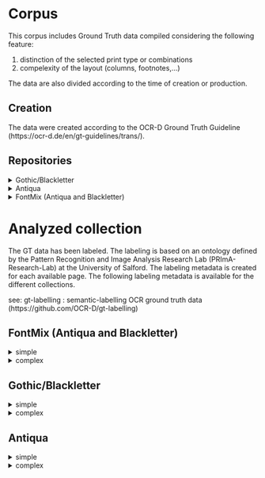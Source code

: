 <div>
   <div id="main">
      <h1>Corpus</h1>
      <p>This corpus includes Ground Truth data compiled considering the following feature:</p>
      <ol>
         <li>distinction of the selected print type or combinations</li>
         <li>compelexity of the layout (columns, footnotes,...)</li>
      </ol>
      <p>The data are also divided according to the time of creation or production.</p>
      <h2>Creation</h2>
      <p>The data were created according to the OCR-D Ground Truth Guideline (https://ocr-d.de/en/gt-guidelines/trans/).</p>
      <h2>Repositories</h2>
      <div id="data">
         <details>
            <summary>Gothic/Blackletter</summary>
            <details>
               <summary>
                  simple
               </summary>
               <ul>
                  <li>https://github.com/tboenig/16_frak_simple</li>
                  <li>https://github.com/tboenig/17_frak_simple</li>
                  <li>https://github.com/tboenig/18_frak_simple</li>
                  <li>https://github.com/tboenig/19_frak_simple</li>
               </ul>
            </details>
            <details>
               <summary>
                  complex
               </summary>
               <ul>
                  <li>https://github.com/tboenig/16_frak_complex</li>
                  <li>https://github.com/tboenig/17_frak_complex</li>
                  <li>https://github.com/tboenig/18_frak_complex</li>
               </ul>
            </details>
         </details>
         <details>
            <summary>Antiqua</summary>
            <details>
               <summary>
                  simple
               </summary>
               <ul>
                  <li>https://github.com/tboenig/16_ant_simple</li>
                  <li>https://github.com/tboenig/18_ant_simple</li>
               </ul>
            </details>
            <details>
               <summary>
                  complex
               </summary>
               <ul>
                  <li>https://github.com/tboenig/16_ant_complex</li>
                  <li>https://github.com/tboenig/19_ant_simple</li>
               </ul>
            </details>
         </details>
         <details>
            <summary>FontMix (Antiqua and Blackletter)</summary>
            <details>
               <summary>
                  fontmix
               </summary>
               <ul>
                  <li>https://github.com/tboenig/17_fontmix_simple</li>
                  <li>https://github.com/tboenig/18_fontmix_complex</li>
               </ul>
            </details>
         </details>
      </div>
   </div>
   <div>
      <h1>Analyzed collection</h1>
      <p>The GT data has been labeled. The labeling is based on an ontology defined by the Pattern Recognition 
                    and Image Analysis Research Lab (PRImA-Research-Lab) at the University of Salford. The labeling metadata 
                    is created for each available page. The following labeling metadata is available for the different collections.</p>
      <p>see: gt-labelling : semantic-labelling OCR ground truth data (https://github.com/OCR-D/gt-labelling)</p>
      <div>
         <h2>FontMix (Antiqua and Blackletter)</h2>
         <div>
            <details>
               <summary>simple</summary>
               <ul>
                  <li>
                     <details>
                        <summary>activityDomain/computing/visual/analysisRecognition/layoutAnalysis</summary>
                        <p>In computer vision, document layout analysis is the process of identifying and categorizing the regions of interest in the scanned image of a text document. A reading system requires the segmentation of text zones from non-textual ones and the arrangement in their correct reading order.

Examples:
Page layout analysis (segmentation into regions, classification into text, graphic, table etc.)

Related:
"OCR": Often used as a synonym for layout analysis and text recognition, but strictly only the text recognition component.</p>
                     </details>
                  </li>
                  <li>
                     <details>
                        <summary>activityDomain/computing/visual/analysisRecognition/ocr</summary>
                        <p/>
                     </details>
                  </li>
                  <li>
                     <details>
                        <summary>activityDomain/computing/visual/analysisRecognition/text</summary>
                        <p>Translation of any kind of depicted symbols to machine readable format

Examples:
OCR
Mathematical equation recognition

Related:
Text processing (separate category)
Table recognition
Map reading</p>
                     </details>
                  </li>
                  <li>
                     <details>
                        <summary>condition/acquisition/method-flaws/imaging/uneven-illumination</summary>
                        <p>Uneven illumination leading to brightness or contrast variations</p>
                     </details>
                  </li>
                  <li>
                     <details>
                        <summary>condition/production-related/document-characteristics/low-contrast</summary>
                        <p>The contrast bwtween the paper and the page content is very low</p>
                     </details>
                  </li>
                  <li>
                     <details>
                        <summary>condition/production-related/document-faults/ink-from-facing</summary>
                        <p>Ink from facing page was transferred to this page</p>
                     </details>
                  </li>
                  <li>
                     <details>
                        <summary>condition/wear/additions/informative/annotations</summary>
                        <p>Annotations regarding the content</p>
                     </details>
                  </li>
                  <li>
                     <details>
                        <summary>content-encoding/structured</summary>
                        <p>E.g. XML</p>
                     </details>
                  </li>
                  <li>
                     <details>
                        <summary>content-type/corpus</summary>
                        <p>
Corpus: a collection of written texts, especially the entire works of a particular author or a body of writing on a particular subject.

Examples:
A text corpus,
An image database</p>
                     </details>
                  </li>
                  <li>
                     <details>
                        <summary>contentOfInterest/visual/graphical</summary>
                        <p>
                        Description coming soon.
                    </p>
                     </details>
                  </li>
                  <li>
                     <details>
                        <summary>contentOfInterest/visual/graphical/separator</summary>
                        <p>
                        Description coming soon.
                    </p>
                     </details>
                  </li>
                  <li>
                     <details>
                        <summary>contentOfInterest/visual/text</summary>
                        <p>
                        Description coming soon.
                    </p>
                     </details>
                  </li>
                  <li>
                     <details>
                        <summary>data-attributes/document-related/structural/running-titles</summary>
                        <p>Titles repeated each page</p>
                     </details>
                  </li>
                  <li>
                     <details>
                        <summary>data-attributes/document-related/visual/text/drop-caps</summary>
                        <p>Drap capitals (large capitals at beginning of paragraph)</p>
                     </details>
                  </li>
                  <li>
                     <details>
                        <summary>data-attributes/document-related/visual/text/font/multi-font/font-sizes</summary>
                        <p>More than one font size used</p>
                     </details>
                  </li>
                  <li>
                     <details>
                        <summary>data-attributes/document-related/visual/text/font/multi-font/typefaces</summary>
                        <p>More than one typeface used</p>
                     </details>
                  </li>
                  <li>
                     <details>
                        <summary>data-attributes/document-related/visual/text/font/typeface/antiqua</summary>
                        <p>Antiqua font (more modern)</p>
                     </details>
                  </li>
                  <li>
                     <details>
                        <summary>data-attributes/document-related/visual/text/font/typeface/blackletter</summary>
                        <p>Blackletter, gothic, Fraktur</p>
                     </details>
                  </li>
                  <li>
                     <details>
                        <summary>data-attributes/language/mixed</summary>
                        <p>More than one language used</p>
                     </details>
                  </li>
                  <li>
                     <details>
                        <summary>granularity/logical/document-related/paragraph</summary>
                        <p>
                        Description coming soon.
                    </p>
                     </details>
                  </li>
                  <li>
                     <details>
                        <summary>granularity/physical/document-related/page</summary>
                        <p>
                        Description coming soon.
                    </p>
                     </details>
                  </li>
                  <li>
                     <details>
                        <summary>granularity/physical/document-related/region</summary>
                        <p>Region, zone, block</p>
                     </details>
                  </li>
                  <li>
                     <details>
                        <summary>granularity/physical/document-related/text-line</summary>
                        <p>
                        Description coming soon.
                    </p>
                     </details>
                  </li>
                  <li>
                     <details>
                        <summary>granularity/physical/document-related/word</summary>
                        <p>Word or partial word, if separated by line break, for example</p>
                     </details>
                  </li>
                  <li>
                     <details>
                        <summary>platform/platform-independent</summary>
                        <p>
                        Description coming soon.
                    </p>
                     </details>
                  </li>
               </ul>
            </details>
         </div>
         <div>
            <details>
               <summary>complex</summary>
               <ul>
                  <li>
                     <details>
                        <summary>activityDomain/computing/visual/analysisRecognition/layoutAnalysis</summary>
                        <p>In computer vision, document layout analysis is the process of identifying and categorizing the regions of interest in the scanned image of a text document. A reading system requires the segmentation of text zones from non-textual ones and the arrangement in their correct reading order.

Examples:
Page layout analysis (segmentation into regions, classification into text, graphic, table etc.)

Related:
"OCR": Often used as a synonym for layout analysis and text recognition, but strictly only the text recognition component.</p>
                     </details>
                  </li>
                  <li>
                     <details>
                        <summary>activityDomain/computing/visual/analysisRecognition/ocr</summary>
                        <p/>
                     </details>
                  </li>
                  <li>
                     <details>
                        <summary>activityDomain/computing/visual/analysisRecognition/text</summary>
                        <p>Translation of any kind of depicted symbols to machine readable format

Examples:
OCR
Mathematical equation recognition

Related:
Text processing (separate category)
Table recognition
Map reading</p>
                     </details>
                  </li>
                  <li>
                     <details>
                        <summary>condition/acquisition/content-or-background/included-objects/preceeding-or-proceeding</summary>
                        <p>Part of preceeding or succeeding object included (e.g. other page)</p>
                     </details>
                  </li>
                  <li>
                     <details>
                        <summary>condition/acquisition/geometric/page-curl</summary>
                        <p>Visible page curl (e.g. book scanning)</p>
                     </details>
                  </li>
                  <li>
                     <details>
                        <summary>condition/acquisition/geometric/perspective-distortions</summary>
                        <p>Perspective distortions (e.g. due to camera-based acquisition)</p>
                     </details>
                  </li>
                  <li>
                     <details>
                        <summary>condition/acquisition/method-flaws/imaging/uneven-illumination</summary>
                        <p>Uneven illumination leading to brightness or contrast variations</p>
                     </details>
                  </li>
                  <li>
                     <details>
                        <summary>condition/production-related/document-characteristics/low-contrast</summary>
                        <p>The contrast bwtween the paper and the page content is very low</p>
                     </details>
                  </li>
                  <li>
                     <details>
                        <summary>condition/production-related/document-faults/ink-from-facing</summary>
                        <p>Ink from facing page was transferred to this page</p>
                     </details>
                  </li>
                  <li>
                     <details>
                        <summary>content-encoding/structured</summary>
                        <p>E.g. XML</p>
                     </details>
                  </li>
                  <li>
                     <details>
                        <summary>content-type/corpus</summary>
                        <p>
Corpus: a collection of written texts, especially the entire works of a particular author or a body of writing on a particular subject.

Examples:
A text corpus,
An image database</p>
                     </details>
                  </li>
                  <li>
                     <details>
                        <summary>contentOfInterest/visual/graphical/separator</summary>
                        <p>
                        Description coming soon.
                    </p>
                     </details>
                  </li>
                  <li>
                     <details>
                        <summary>contentOfInterest/visual/text</summary>
                        <p>
                        Description coming soon.
                    </p>
                     </details>
                  </li>
                  <li>
                     <details>
                        <summary>data-attributes/document-related/structural/footnote-continued</summary>
                        <p/>
                     </details>
                  </li>
                  <li>
                     <details>
                        <summary>data-attributes/document-related/structural/footnotes</summary>
                        <p>Footnotes at bottom of page</p>
                     </details>
                  </li>
                  <li>
                     <details>
                        <summary>data-attributes/document-related/structural/running-titles</summary>
                        <p>Titles repeated each page</p>
                     </details>
                  </li>
                  <li>
                     <details>
                        <summary>data-attributes/document-related/visual/text/drop-caps</summary>
                        <p>Drap capitals (large capitals at beginning of paragraph)</p>
                     </details>
                  </li>
                  <li>
                     <details>
                        <summary>data-attributes/document-related/visual/text/font/multi-font/font-sizes</summary>
                        <p>More than one font size used</p>
                     </details>
                  </li>
                  <li>
                     <details>
                        <summary>data-attributes/document-related/visual/text/font/multi-font/typefaces</summary>
                        <p>More than one typeface used</p>
                     </details>
                  </li>
                  <li>
                     <details>
                        <summary>data-attributes/document-related/visual/text/font/typeface/antiqua</summary>
                        <p>Antiqua font (more modern)</p>
                     </details>
                  </li>
                  <li>
                     <details>
                        <summary>data-attributes/document-related/visual/text/font/typeface/blackletter</summary>
                        <p>Blackletter, gothic, Fraktur</p>
                     </details>
                  </li>
                  <li>
                     <details>
                        <summary>data-attributes/language/mixed</summary>
                        <p>More than one language used</p>
                     </details>
                  </li>
                  <li>
                     <details>
                        <summary>granularity/logical/document-related/paragraph</summary>
                        <p>
                        Description coming soon.
                    </p>
                     </details>
                  </li>
                  <li>
                     <details>
                        <summary>granularity/physical/document-related/page</summary>
                        <p>
                        Description coming soon.
                    </p>
                     </details>
                  </li>
                  <li>
                     <details>
                        <summary>granularity/physical/document-related/region</summary>
                        <p>Region, zone, block</p>
                     </details>
                  </li>
                  <li>
                     <details>
                        <summary>granularity/physical/document-related/text-line</summary>
                        <p>
                        Description coming soon.
                    </p>
                     </details>
                  </li>
                  <li>
                     <details>
                        <summary>granularity/physical/document-related/word</summary>
                        <p>Word or partial word, if separated by line break, for example</p>
                     </details>
                  </li>
                  <li>
                     <details>
                        <summary>platform/platform-independent</summary>
                        <p>
                        Description coming soon.
                    </p>
                     </details>
                  </li>
               </ul>
            </details>
         </div>
      </div>
      <div>
         <h2>Gothic/Blackletter</h2>
         <div>
            <details>
               <summary>simple</summary>
               <ul>
                  <li>
                     <details>
                        <summary>activityDomain/computing/visual/analysisRecognition/layoutAnalysis</summary>
                        <p>In computer vision, document layout analysis is the process of identifying and categorizing the regions of interest in the scanned image of a text document. A reading system requires the segmentation of text zones from non-textual ones and the arrangement in their correct reading order.

Examples:
Page layout analysis (segmentation into regions, classification into text, graphic, table etc.)

Related:
"OCR": Often used as a synonym for layout analysis and text recognition, but strictly only the text recognition component.</p>
                     </details>
                  </li>
                  <li>
                     <details>
                        <summary>activityDomain/computing/visual/analysisRecognition/ocr</summary>
                        <p/>
                     </details>
                  </li>
                  <li>
                     <details>
                        <summary>activityDomain/computing/visual/analysisRecognition/text</summary>
                        <p>Translation of any kind of depicted symbols to machine readable format

Examples:
OCR
Mathematical equation recognition

Related:
Text processing (separate category)
Table recognition
Map reading</p>
                     </details>
                  </li>
                  <li>
                     <details>
                        <summary>condition/acquisition/geometric/page-curl</summary>
                        <p>Visible page curl (e.g. book scanning)</p>
                     </details>
                  </li>
                  <li>
                     <details>
                        <summary>condition/acquisition/geometric/perspective-distortions</summary>
                        <p>Perspective distortions (e.g. due to camera-based acquisition)</p>
                     </details>
                  </li>
                  <li>
                     <details>
                        <summary>condition/ageing/warping</summary>
                        <p>Arbitrary warping (e.g. due to moisture)</p>
                     </details>
                  </li>
                  <li>
                     <details>
                        <summary>condition/production-related/document-faults/ink-from-facing</summary>
                        <p>Ink from facing page was transferred to this page</p>
                     </details>
                  </li>
                  <li>
                     <details>
                        <summary>condition/wear/additions/informative/annotations</summary>
                        <p>Annotations regarding the content</p>
                     </details>
                  </li>
                  <li>
                     <details>
                        <summary>condition/wear/medium-damage/stains</summary>
                        <p>Noticeable stains on medium</p>
                     </details>
                  </li>
                  <li>
                     <details>
                        <summary>content-encoding/structured</summary>
                        <p>E.g. XML</p>
                     </details>
                  </li>
                  <li>
                     <details>
                        <summary>content-type/corpus</summary>
                        <p>
Corpus: a collection of written texts, especially the entire works of a particular author or a body of writing on a particular subject.

Examples:
A text corpus,
An image database</p>
                     </details>
                  </li>
                  <li>
                     <details>
                        <summary>contentOfInterest/visual/graphical</summary>
                        <p>
                        Description coming soon.
                    </p>
                     </details>
                  </li>
                  <li>
                     <details>
                        <summary>contentOfInterest/visual/graphical/separator</summary>
                        <p>
                        Description coming soon.
                    </p>
                     </details>
                  </li>
                  <li>
                     <details>
                        <summary>contentOfInterest/visual/text</summary>
                        <p>
                        Description coming soon.
                    </p>
                     </details>
                  </li>
                  <li>
                     <details>
                        <summary>data-attributes/document-related/structural/running-titles</summary>
                        <p>Titles repeated each page</p>
                     </details>
                  </li>
                  <li>
                     <details>
                        <summary>data-attributes/document-related/visual/text/drop-caps</summary>
                        <p>Drap capitals (large capitals at beginning of paragraph)</p>
                     </details>
                  </li>
                  <li>
                     <details>
                        <summary>data-attributes/document-related/visual/text/font/multi-font/font-sizes</summary>
                        <p>More than one font size used</p>
                     </details>
                  </li>
                  <li>
                     <details>
                        <summary>data-attributes/document-related/visual/text/font/multi-font/typefaces</summary>
                        <p>More than one typeface used</p>
                     </details>
                  </li>
                  <li>
                     <details>
                        <summary>data-attributes/document-related/visual/text/font/typeface/antiqua</summary>
                        <p>Antiqua font (more modern)</p>
                     </details>
                  </li>
                  <li>
                     <details>
                        <summary>data-attributes/document-related/visual/text/font/typeface/blackletter</summary>
                        <p>Blackletter, gothic, Fraktur</p>
                     </details>
                  </li>
                  <li>
                     <details>
                        <summary>granularity/logical/document-related/paragraph</summary>
                        <p>
                        Description coming soon.
                    </p>
                     </details>
                  </li>
                  <li>
                     <details>
                        <summary>granularity/physical/document-related/page</summary>
                        <p>
                        Description coming soon.
                    </p>
                     </details>
                  </li>
                  <li>
                     <details>
                        <summary>granularity/physical/document-related/region</summary>
                        <p>Region, zone, block</p>
                     </details>
                  </li>
                  <li>
                     <details>
                        <summary>granularity/physical/document-related/text-line</summary>
                        <p>
                        Description coming soon.
                    </p>
                     </details>
                  </li>
                  <li>
                     <details>
                        <summary>granularity/physical/document-related/word</summary>
                        <p>Word or partial word, if separated by line break, for example</p>
                     </details>
                  </li>
                  <li>
                     <details>
                        <summary>platform/platform-independent</summary>
                        <p>
                        Description coming soon.
                    </p>
                     </details>
                  </li>
               </ul>
            </details>
         </div>
         <div>
            <details>
               <summary>complex</summary>
               <ul>
                  <li>
                     <details>
                        <summary>activityDomain/computing/visual/analysisRecognition/layoutAnalysis</summary>
                        <p>In computer vision, document layout analysis is the process of identifying and categorizing the regions of interest in the scanned image of a text document. A reading system requires the segmentation of text zones from non-textual ones and the arrangement in their correct reading order.

Examples:
Page layout analysis (segmentation into regions, classification into text, graphic, table etc.)

Related:
"OCR": Often used as a synonym for layout analysis and text recognition, but strictly only the text recognition component.</p>
                     </details>
                  </li>
                  <li>
                     <details>
                        <summary>activityDomain/computing/visual/analysisRecognition/ocr</summary>
                        <p/>
                     </details>
                  </li>
                  <li>
                     <details>
                        <summary>activityDomain/computing/visual/analysisRecognition/text</summary>
                        <p>Translation of any kind of depicted symbols to machine readable format

Examples:
OCR
Mathematical equation recognition

Related:
Text processing (separate category)
Table recognition
Map reading</p>
                     </details>
                  </li>
                  <li>
                     <details>
                        <summary>condition/acquisition/content-or-background/included-objects/preceeding-or-proceeding</summary>
                        <p>Part of preceeding or succeeding object included (e.g. other page)</p>
                     </details>
                  </li>
                  <li>
                     <details>
                        <summary>condition/acquisition/geometric/page-curl</summary>
                        <p>Visible page curl (e.g. book scanning)</p>
                     </details>
                  </li>
                  <li>
                     <details>
                        <summary>condition/acquisition/geometric/perspective-distortions</summary>
                        <p>Perspective distortions (e.g. due to camera-based acquisition)</p>
                     </details>
                  </li>
                  <li>
                     <details>
                        <summary>condition/acquisition/method-flaws/imaging/uneven-illumination</summary>
                        <p>Uneven illumination leading to brightness or contrast variations</p>
                     </details>
                  </li>
                  <li>
                     <details>
                        <summary>condition/ageing/warping</summary>
                        <p>Arbitrary warping (e.g. due to moisture)</p>
                     </details>
                  </li>
                  <li>
                     <details>
                        <summary>condition/production-related/document-characteristics/low-contrast</summary>
                        <p>The contrast bwtween the paper and the page content is very low</p>
                     </details>
                  </li>
                  <li>
                     <details>
                        <summary>condition/production-related/document-faults/ink-from-facing</summary>
                        <p>Ink from facing page was transferred to this page</p>
                     </details>
                  </li>
                  <li>
                     <details>
                        <summary>condition/wear/additions/informative/annotations</summary>
                        <p>Annotations regarding the content</p>
                     </details>
                  </li>
                  <li>
                     <details>
                        <summary>condition/wear/additions/informative/stamps</summary>
                        <p>The medium was stamped</p>
                     </details>
                  </li>
                  <li>
                     <details>
                        <summary>condition/wear/medium-damage/stains</summary>
                        <p>Noticeable stains on medium</p>
                     </details>
                  </li>
                  <li>
                     <details>
                        <summary>content-encoding/structured</summary>
                        <p>E.g. XML</p>
                     </details>
                  </li>
                  <li>
                     <details>
                        <summary>content-type/corpus</summary>
                        <p>
Corpus: a collection of written texts, especially the entire works of a particular author or a body of writing on a particular subject.

Examples:
A text corpus,
An image database</p>
                     </details>
                  </li>
                  <li>
                     <details>
                        <summary>contentOfInterest/visual/composite/music</summary>
                        <p>
                        Description coming soon.
                    </p>
                     </details>
                  </li>
                  <li>
                     <details>
                        <summary>contentOfInterest/visual/graphical</summary>
                        <p>
                        Description coming soon.
                    </p>
                     </details>
                  </li>
                  <li>
                     <details>
                        <summary>contentOfInterest/visual/graphical/separator</summary>
                        <p>
                        Description coming soon.
                    </p>
                     </details>
                  </li>
                  <li>
                     <details>
                        <summary>contentOfInterest/visual/text</summary>
                        <p>
                        Description coming soon.
                    </p>
                     </details>
                  </li>
                  <li>
                     <details>
                        <summary>data-attributes/document-related/structural/footnotes</summary>
                        <p>Footnotes at bottom of page</p>
                     </details>
                  </li>
                  <li>
                     <details>
                        <summary>data-attributes/document-related/structural/running-titles</summary>
                        <p>Titles repeated each page</p>
                     </details>
                  </li>
                  <li>
                     <details>
                        <summary>data-attributes/document-related/visual/decorations</summary>
                        <p>Decorations of some kind</p>
                     </details>
                  </li>
                  <li>
                     <details>
                        <summary>data-attributes/document-related/visual/illustrations</summary>
                        <p>Illustrations in content</p>
                     </details>
                  </li>
                  <li>
                     <details>
                        <summary>data-attributes/document-related/visual/illustrations/multi-colour</summary>
                        <p>Multi-colour illustrations in content</p>
                     </details>
                  </li>
                  <li>
                     <details>
                        <summary>data-attributes/document-related/visual/text/drop-caps</summary>
                        <p>Drap capitals (large capitals at beginning of paragraph)</p>
                     </details>
                  </li>
                  <li>
                     <details>
                        <summary>data-attributes/document-related/visual/text/font/multi-font/font-sizes</summary>
                        <p>More than one font size used</p>
                     </details>
                  </li>
                  <li>
                     <details>
                        <summary>data-attributes/document-related/visual/text/font/multi-font/typefaces</summary>
                        <p>More than one typeface used</p>
                     </details>
                  </li>
                  <li>
                     <details>
                        <summary>data-attributes/document-related/visual/text/font/typeface/antiqua</summary>
                        <p>Antiqua font (more modern)</p>
                     </details>
                  </li>
                  <li>
                     <details>
                        <summary>data-attributes/document-related/visual/text/font/typeface/blackletter</summary>
                        <p>Blackletter, gothic, Fraktur</p>
                     </details>
                  </li>
                  <li>
                     <details>
                        <summary>data-attributes/language/mixed</summary>
                        <p>More than one language used</p>
                     </details>
                  </li>
                  <li>
                     <details>
                        <summary>granularity/logical/document-related/paragraph</summary>
                        <p>
                        Description coming soon.
                    </p>
                     </details>
                  </li>
                  <li>
                     <details>
                        <summary>granularity/physical/document-related/page</summary>
                        <p>
                        Description coming soon.
                    </p>
                     </details>
                  </li>
                  <li>
                     <details>
                        <summary>granularity/physical/document-related/region</summary>
                        <p>Region, zone, block</p>
                     </details>
                  </li>
                  <li>
                     <details>
                        <summary>granularity/physical/document-related/text-line</summary>
                        <p>
                        Description coming soon.
                    </p>
                     </details>
                  </li>
                  <li>
                     <details>
                        <summary>granularity/physical/document-related/word</summary>
                        <p>Word or partial word, if separated by line break, for example</p>
                     </details>
                  </li>
                  <li>
                     <details>
                        <summary>platform/platform-independent</summary>
                        <p>
                        Description coming soon.
                    </p>
                     </details>
                  </li>
               </ul>
            </details>
         </div>
      </div>
      <div>
         <h2>Antiqua</h2>
         <div>
            <details>
               <summary>simple</summary>
               <ul>
                  <li>
                     <details>
                        <summary>activityDomain/computing/visual/analysisRecognition/layoutAnalysis</summary>
                        <p>In computer vision, document layout analysis is the process of identifying and categorizing the regions of interest in the scanned image of a text document. A reading system requires the segmentation of text zones from non-textual ones and the arrangement in their correct reading order.

Examples:
Page layout analysis (segmentation into regions, classification into text, graphic, table etc.)

Related:
"OCR": Often used as a synonym for layout analysis and text recognition, but strictly only the text recognition component.</p>
                     </details>
                  </li>
                  <li>
                     <details>
                        <summary>activityDomain/computing/visual/analysisRecognition/ocr</summary>
                        <p/>
                     </details>
                  </li>
                  <li>
                     <details>
                        <summary>activityDomain/computing/visual/analysisRecognition/text</summary>
                        <p>Translation of any kind of depicted symbols to machine readable format

Examples:
OCR
Mathematical equation recognition

Related:
Text processing (separate category)
Table recognition
Map reading</p>
                     </details>
                  </li>
                  <li>
                     <details>
                        <summary>condition/production-related/document-faults/ink-from-facing</summary>
                        <p>Ink from facing page was transferred to this page</p>
                     </details>
                  </li>
                  <li>
                     <details>
                        <summary>condition/wear/medium-damage/stains</summary>
                        <p>Noticeable stains on medium</p>
                     </details>
                  </li>
                  <li>
                     <details>
                        <summary>content-encoding/structured</summary>
                        <p>E.g. XML</p>
                     </details>
                  </li>
                  <li>
                     <details>
                        <summary>content-type/corpus</summary>
                        <p>
Corpus: a collection of written texts, especially the entire works of a particular author or a body of writing on a particular subject.

Examples:
A text corpus,
An image database</p>
                     </details>
                  </li>
                  <li>
                     <details>
                        <summary>contentOfInterest/visual/graphical/separator</summary>
                        <p>
                        Description coming soon.
                    </p>
                     </details>
                  </li>
                  <li>
                     <details>
                        <summary>contentOfInterest/visual/text</summary>
                        <p>
                        Description coming soon.
                    </p>
                     </details>
                  </li>
                  <li>
                     <details>
                        <summary>data-attributes/document-related/visual/text/drop-caps</summary>
                        <p>Drap capitals (large capitals at beginning of paragraph)</p>
                     </details>
                  </li>
                  <li>
                     <details>
                        <summary>data-attributes/document-related/visual/text/font/multi-font/font-sizes</summary>
                        <p>More than one font size used</p>
                     </details>
                  </li>
                  <li>
                     <details>
                        <summary>data-attributes/document-related/visual/text/font/typeface/antiqua</summary>
                        <p>Antiqua font (more modern)</p>
                     </details>
                  </li>
                  <li>
                     <details>
                        <summary>data-attributes/document-related/visual/text/font/typeface/blackletter</summary>
                        <p>Blackletter, gothic, Fraktur</p>
                     </details>
                  </li>
                  <li>
                     <details>
                        <summary>granularity/logical/document-related/paragraph</summary>
                        <p>
                        Description coming soon.
                    </p>
                     </details>
                  </li>
                  <li>
                     <details>
                        <summary>granularity/physical/document-related/page</summary>
                        <p>
                        Description coming soon.
                    </p>
                     </details>
                  </li>
                  <li>
                     <details>
                        <summary>granularity/physical/document-related/region</summary>
                        <p>Region, zone, block</p>
                     </details>
                  </li>
                  <li>
                     <details>
                        <summary>granularity/physical/document-related/text-line</summary>
                        <p>
                        Description coming soon.
                    </p>
                     </details>
                  </li>
                  <li>
                     <details>
                        <summary>granularity/physical/document-related/word</summary>
                        <p>Word or partial word, if separated by line break, for example</p>
                     </details>
                  </li>
                  <li>
                     <details>
                        <summary>platform/platform-independent</summary>
                        <p>
                        Description coming soon.
                    </p>
                     </details>
                  </li>
               </ul>
            </details>
         </div>
         <div>
            <details>
               <summary>complex</summary>
               <ul>
                  <li>
                     <details>
                        <summary>activityDomain/computing/visual/analysisRecognition/layoutAnalysis</summary>
                        <p>In computer vision, document layout analysis is the process of identifying and categorizing the regions of interest in the scanned image of a text document. A reading system requires the segmentation of text zones from non-textual ones and the arrangement in their correct reading order.

Examples:
Page layout analysis (segmentation into regions, classification into text, graphic, table etc.)

Related:
"OCR": Often used as a synonym for layout analysis and text recognition, but strictly only the text recognition component.</p>
                     </details>
                  </li>
                  <li>
                     <details>
                        <summary>activityDomain/computing/visual/analysisRecognition/ocr</summary>
                        <p/>
                     </details>
                  </li>
                  <li>
                     <details>
                        <summary>activityDomain/computing/visual/analysisRecognition/text</summary>
                        <p>Translation of any kind of depicted symbols to machine readable format

Examples:
OCR
Mathematical equation recognition

Related:
Text processing (separate category)
Table recognition
Map reading</p>
                     </details>
                  </li>
                  <li>
                     <details>
                        <summary>condition/production-related/document-faults/ink-from-facing</summary>
                        <p>Ink from facing page was transferred to this page</p>
                     </details>
                  </li>
                  <li>
                     <details>
                        <summary>condition/wear/additions/informative/annotations</summary>
                        <p>Annotations regarding the content</p>
                     </details>
                  </li>
                  <li>
                     <details>
                        <summary>condition/wear/medium-damage/stains</summary>
                        <p>Noticeable stains on medium</p>
                     </details>
                  </li>
                  <li>
                     <details>
                        <summary>content-encoding/structured</summary>
                        <p>E.g. XML</p>
                     </details>
                  </li>
                  <li>
                     <details>
                        <summary>content-type/corpus</summary>
                        <p>
Corpus: a collection of written texts, especially the entire works of a particular author or a body of writing on a particular subject.

Examples:
A text corpus,
An image database</p>
                     </details>
                  </li>
                  <li>
                     <details>
                        <summary>contentOfInterest/visual/text</summary>
                        <p>
                        Description coming soon.
                    </p>
                     </details>
                  </li>
                  <li>
                     <details>
                        <summary>data-attributes/document-related/structural/footnote-continued</summary>
                        <p/>
                     </details>
                  </li>
                  <li>
                     <details>
                        <summary>data-attributes/document-related/structural/footnotes</summary>
                        <p>Footnotes at bottom of page</p>
                     </details>
                  </li>
                  <li>
                     <details>
                        <summary>data-attributes/document-related/structural/running-titles</summary>
                        <p>Titles repeated each page</p>
                     </details>
                  </li>
                  <li>
                     <details>
                        <summary>data-attributes/document-related/visual/text/drop-caps</summary>
                        <p>Drap capitals (large capitals at beginning of paragraph)</p>
                     </details>
                  </li>
                  <li>
                     <details>
                        <summary>data-attributes/document-related/visual/text/font/multi-font/font-sizes</summary>
                        <p>More than one font size used</p>
                     </details>
                  </li>
                  <li>
                     <details>
                        <summary>data-attributes/document-related/visual/text/font/multi-font/typefaces</summary>
                        <p>More than one typeface used</p>
                     </details>
                  </li>
                  <li>
                     <details>
                        <summary>data-attributes/document-related/visual/text/font/typeface/antiqua</summary>
                        <p>Antiqua font (more modern)</p>
                     </details>
                  </li>
                  <li>
                     <details>
                        <summary>data-attributes/document-related/visual/text/font/typeface/blackletter</summary>
                        <p>Blackletter, gothic, Fraktur</p>
                     </details>
                  </li>
                  <li>
                     <details>
                        <summary>data-attributes/language/mixed</summary>
                        <p>More than one language used</p>
                     </details>
                  </li>
                  <li>
                     <details>
                        <summary>granularity/logical/document-related/paragraph</summary>
                        <p>
                        Description coming soon.
                    </p>
                     </details>
                  </li>
                  <li>
                     <details>
                        <summary>granularity/physical/document-related/page</summary>
                        <p>
                        Description coming soon.
                    </p>
                     </details>
                  </li>
                  <li>
                     <details>
                        <summary>granularity/physical/document-related/region</summary>
                        <p>Region, zone, block</p>
                     </details>
                  </li>
                  <li>
                     <details>
                        <summary>granularity/physical/document-related/text-line</summary>
                        <p>
                        Description coming soon.
                    </p>
                     </details>
                  </li>
                  <li>
                     <details>
                        <summary>granularity/physical/document-related/word</summary>
                        <p>Word or partial word, if separated by line break, for example</p>
                     </details>
                  </li>
                  <li>
                     <details>
                        <summary>platform/platform-independent</summary>
                        <p>
                        Description coming soon.
                    </p>
                     </details>
                  </li>
               </ul>
            </details>
         </div>
      </div>
   </div>
</div>
